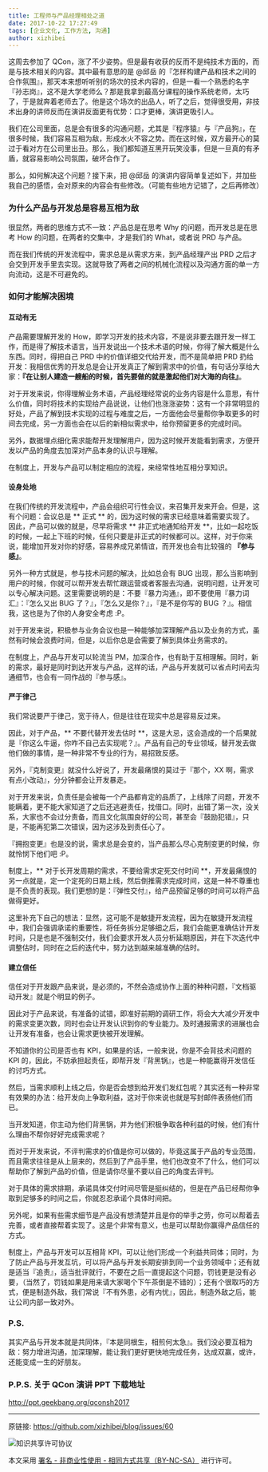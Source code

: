 ```yaml
---
title: 工程师与产品经理相处之道
date: 2017-10-22 17:27:49
tags: [企业文化, 工作方法, 沟通]
author: xizhibei
---
```

<!-- en_title: how-engineer-and-product-mgr-get-along -->

这周去参加了 QCon，涨了不少姿势。但是最有收获的反而不是纯技术方面的，而是与技术相关的内容。其中最有意思的是 @邱岳 的『怎样构建产品和技术之间的合作氛围』，那天本来想听听别的场次的技术内容的，但是一看一个熟悉的名字『孙志岗』，这不是大学老师么？那是我拿到最高分课程的操作系统老师，太巧了，于是就奔着老师去了。他是这个场次的出品人，听了之后，觉得很受用，非技术出身的讲师反而在演讲反面更有优势：口才更棒，演讲更吸引人。

我们在公司里面，总是会有很多的沟通问题，尤其是『程序猿』与『产品狗』，在很多时候，我们容易互相为敌，形成水火不容之势。而在这时候，双方最开心的莫过于看对方在公司里出丑。那么，我们都知道互黑开玩笑没事，但是一旦真的有矛盾，就容易影响公司氛围，破坏合作了。

那么，如何解决这个问题？接下来，把 @邱岳 的演讲内容简单复述如下，并加些我自己的感悟，会对原来的内容会有些修改。（可能有些地方记错了，之后再修改）

### 为什么产品与开发总是容易互相为敌
很显然，两者的思维方式不一致：产品总是在思考 Why 的问题，而开发总是在思考 How 的问题，在两者的交集中，才是我们的 What，或者说 PRD 与产品。

而在我们传统的开发流程中，需求总是从需求方来，到产品经理产出 PRD 之后才会交到开发手里去实现。这就导致了两者之间的机械化流程以及沟通方面的单一方向流动，这是不可避免的。

### 如何才能解决困境

#### 互动有无
产品需要理解开发的 How，即学习开发的技术内容，不是说非要去跟开发一样工作，而是得了解技术语言，当开发说出一个技术术语的时候，你得了解大概是什么东西。同时，得把自己 PRD 中的价值详细交代给开发，而不是简单把 PRD 扔给开发：我相信优秀的开发总是会让开发真正了解到需求中的价值，有句话分享给大家：**『在让别人建造一艘船的时候，首先要做的就是激起他们对大海的向往』**。

对于开发来说，你得理解业务术语，产品经理经常说的业务内容是什么意思，有什么价值，同时将技术的实现给产品说说，让他们也涨涨姿势：这有一个非常明显的好处，产品了解到技术实现的过程与难度之后，一方面他会尽量帮你争取更多的时间去完成，另一方面也会在以后的新相似需求中，给你预留更多的完成时间。

另外，数据埋点细化需求能帮开发理解用户，因为这时候开发能看到需求，方便开发以产品的角度去加深对产品本身的认识与理解。

在制度上，开发与产品可以制定相应的流程，来经常性地互相分享知识。

#### 设身处地
在我们传统的开发流程中，产品会组织可行性会议，来召集开发来开会。但是，这有个问题：会议总是 ** 正式 ** 的，因为这时候的需求已经意味着需要实现了。因此，产品可以做的就是，尽早将需求 ** 非正式地通知给开发 **，比如一起吃饭的时候，一起上下班的时候，任何只要是非正式的时候都可以。这样，对于你来说，能增加开发对你的好感，容易养成兄弟情谊，而开发也会有比较强的 **『参与感』**。

另外一种方式就是，参与技术问题的解决，比如总会有 BUG 出现，那么当影响到用户的时候，你就可以帮开发去帮忙跟运营或者客服去沟通，说明问题，让开发可以专心解决问题。这里需要说明的是：不要『暴力沟通』，即不要使用『暴力词汇』：『怎么又出 BUG 了？』，『怎么又是你？』，『是不是你写的 BUG ？』。相信我，这也是为了你的人身安全考虑 :P。

对于开发来说，积极参与业务会议也是一种能够加深理解产品以及业务的方式，虽然有时候会浪费时间，但是，以后你总是会需要了解到具体业务需求的。

在制度上，产品与开发可以轮流当 PM，加深合作，也有助于互相理解。同时，新的需求，最好是同时到达开发与产品，这样的话，产品与开发就可以省点时间去沟通细节，也会有一同作战的『参与感』。

#### 严于律己
我们常说要严于律己，宽于待人，但是往往在现实中总是容易反过来。

因此，对于产品，** 不要代替开发去估时 **，这是大忌，这会造成的一个后果就是『你这么牛逼，你咋不自己去实现呢？』。产品有自己的专业领域，替开发去做他们做的事情，是一种非常不专业的行为，易招致反感。

另外，『克制变更』就没什么好说了，开发最痛恨的莫过于『那个，XX 啊，需求有点小改动』，分分钟都会让开发暴走。

对于开发来说，负责任是会被每一个产品都肯定的品质了，上线除了问题，开发不能瞒着，更不能大家知道了之后还逃避责任，找借口。同时，出错了第一次，没关系，大家也不会过分责备，而且文化氛围良好的公司，甚至会『鼓励犯错』，只是，不能再犯第二次错误，因为这涉及到责任心了。

『拥抱变更』也是没的说，需求总是会变的，当产品那么尽心克制变更的时候，你就怜悯下他们吧 :P。

制度上，** 对于长开发周期的需求，不要给需求定死交付时间 **，开发最痛恨的另一点就是，定一个定死的日期上线，然后倒推需求完成时间，这是一种不尊重也是不负责的表现。我们更想的是：『弹性交付』，给产品预留足够的时间可以将产品做得更好。

这里补充下自己的想法：显然，这可能不是敏捷开发流程，因为在敏捷开发流程中，我们会强调承诺的重要性，将任务拆分足够细之后，我们会能更准确估计开发时间，只是也是不强制交付，我们会要求开发人员分析延期原因，并在下次迭代中调整估时，同时在之后的迭代中，努力达到越来越准确的估时。

#### 建立信任
信任对于开发跟产品来说，是必须的，不然会造成协作上面的种种问题，『文档驱动开发』就是个明显的例子。

因此对于产品来说，有准备的试错，即准好前期的调研工作，将会大大减少开发中的需求变更次数，同时也会让开发认识到你的专业能力。及时通报需求的进展也会让开发有准备，也会让需求更快被开发理解。

不知道你的公司是否也有 KPI，如果是的话，一般来说，你是不会背技术问题的 KPI 的，因此，不妨承担起责任，即帮开发『背黑锅』，也是一种能赢得开发信任的讨巧方式。

然后，当需求顺利上线之后，你是否会想到给开发们发红包呢？其实还有一种非常有效果的办法：给开发向上争取利益，这对于你来说也就是写封邮件表扬他们而已。

当开发知道，你主动为他们背黑锅，并为他们积极争取各种利益的时候，他们有什么理由不帮你好好完成需求呢？

而对于开发来说，不评判需求的价值是你可以做的，毕竟这属于产品的专业范围，而且需求往往是从上层来的，然后到了产品手里，他们也改变不了什么，他们可以帮助你了解到产品的价值，但是请你尽量不要以自己的角度去评判。

对于具体的需求排期，承诺具体交付时间尽管是挺纠结的，但是在产品已经帮你争取到足够多的时间之后，你就忍忍承诺个具体时间把。

另外呢，如果有些需求细节是产品没有想清楚并且是你的举手之劳，你可以帮着去完善，或者直接帮着实现了。这是个非常有意义，也是可以帮助你赢得产品信任的方式。

制度上，产品与开发可以互相背 KPI，可以让他们形成一个利益共同体；同时，为了防止产品与开发互坑，可以将产品与开发长期安排到同一个业务领域中；还有就是适当『追责』，适当批评就行，不要在之后一直提起这个问题，罚钱更是没有必要，（当然了，罚钱如果是用来请大家喝个下午茶倒是不错的）；还有个很取巧的方式，便是制造外敌，我们常说『不有外患，必有内忧』，因此，制造外敌之后，能让公司内部一致对外。

### P.S.
其实产品与开发本就是共同体，『本是同根生，相煎何太急』。我们没必要互相为敌：努力增进沟通，加深理解，能让我们更好更快地完成任务，达成双赢，或许，还能变成一生的好朋友。

### P.P.S. 关于 QCon 演讲 PPT 下载地址

http://ppt.geekbang.org/qconsh2017



***
原链接: https://github.com/xizhibei/blog/issues/60

![知识共享许可协议](https://i.creativecommons.org/l/by-nc-sa/4.0/88x31.png "署名 - 非商业性使用 - 相同方式共享（BY-NC-SA）")

本文采用 [署名 - 非商业性使用 - 相同方式共享（BY-NC-SA）](https://creativecommons.org/licenses/by-nc-sa/4.0/deed.zh) 进行许可。
